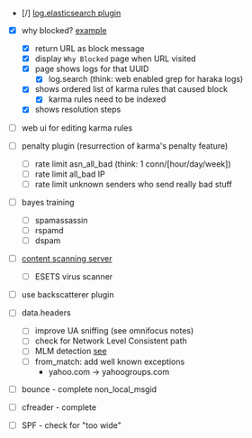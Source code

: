 

- [/] [log.elasticsearch plugin](https://github.com/baudehlo/Haraka/issues/906)
- [x] why blocked?  [example](https://mail.theartfarm.com/haraka/)
    - [x] return URL as block message
    - [x] display `Why Blocked` page when URL visited
    - [x] page shows logs for that UUID
        - [x] log.search (think: web enabled grep for haraka logs)
    - [x] shows ordered list of karma rules that caused block
        - [x] karma rules need to be indexed
    - [x] shows resolution steps
- [ ] web ui for editing karma rules
- [ ] penalty plugin (resurrection of karma's penalty feature)
    - [ ] rate limit asn_all_bad (think: 1 conn/[hour/day/week])
    - [ ] rate limit all_bad IP
    - [ ] rate limit unknown senders who send really bad stuff
- [ ] bayes training
    - [ ] spamassassin
    - [ ] rspamd
    - [ ] dspam
- [ ] [content scanning server](https://github.com/baudehlo/Haraka/issues/1032)
    - [ ] ESETS virus scanner
- [ ] use backscatterer plugin
- [ ] data.headers
    - [ ] improve UA sniffing (see omnifocus notes)
    - [ ] check for Network Level Consistent path
    - [ ] MLM detection [see](http://search.cpan.org/~mstevens/Mail-ListDetector-1.04/)
    - [ ] from_match: add well known exceptions
        * yahoo.com -> yahoogroups.com
- [ ] bounce - complete non_local_msgid
- [ ] cfreader - complete

- [ ] SPF - check for "too wide"